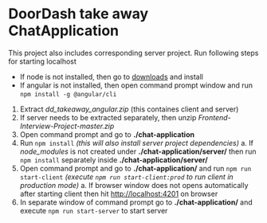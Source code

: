 # DoorDash take away ChatApplication

This project also includes corresponding server project. Run following steps for starting localhost

- If node is not installed, then go to [downloads](https://nodejs.org/en/download/) and install
- If angular is not installed, then open command prompt window and run ```npm install -g @angular/cli```

1. Extract _dd_takeaway_angular.zip_ (this containes client and server)
2. If server needs to be extracted separately, then unzip _Frontend-Interview-Project-master.zip_
3. Open command prompt and go to  __./chat-application__
4. Run ```npm install``` _(this will also install server project dependencies)_
    a. If _node_modules_ is not created under __./chat-application/server/__ then run ```npm install``` separately inside __./chat-application/server/__
5. Open command prompt and go to __./chat-application/__ and run ```npm run start-client``` _(execute ```npm run start-client:prod``` to run client in production mode)_
    a. If browser window does not opens automatically after starting client then hit [http://localhost:4201](http://localhost:4201) on browser
6. In separate window of command prompt go to __./chat-application/__ and execute ```npm run start-server``` to start server
